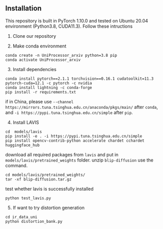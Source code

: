 ## Installation

This repository is built in PyTorch 1.10.0 and tested on Ubuntu 20.04 environment (Python3.8, CUDA11.3).
Follow these intructions

1. Clone our repository

2. Make conda environment
```
conda create -n UniProcessor_arxiv python=3.8 pip
conda activate UniProcessor_arxiv
```

3. Install dependencies
```
conda install pytorch==2.1.1 torchvision==0.16.1 cudatoolkit=11.3 pytorch-cuda=12.1 -c pytorch -c nvidia
conda install lightning -c conda-forge
pip install -r requirements.txt
```
if in China, please use `--channel https://mirrors.tuna.tsinghua.edu.cn/anaconda/pkgs/main/` after `conda`, and `-i https://pypi.tuna.tsinghua.edu.cn/simple` after `pip`.

4. Install LAVIS
```
cd  models/lavis
pip install -e . -i https://pypi.tuna.tsinghua.edu.cn/simple
pip install opencv-contrib-python accelerate chardet cchardet huggingface_hub
```
download all required packages from `lavis` and put in `models/lavis/pretrained_weights` folder.
unzip `blip-diffusion` use the command.
```
cd models/lavis/pretrained_weights/
tar -xf blip-diffusion.tar.gz
```
test whether lavis is successfully installed
```
python test_lavis.py
```

5. If want to try distortion generation
```
cd ir_data_uni
python distortion_bank.py
```
